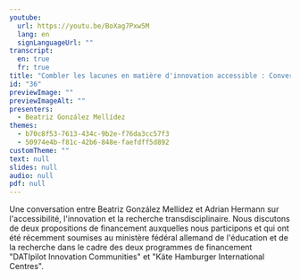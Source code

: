 ```yaml
---
youtube:
  url: https://youtu.be/BoXag7Pxw5M
  lang: en
  signLanguageUrl: ""
transcript:
  en: true
  fr: true
title: "Combler les lacunes en matière d'innovation accessible : Conversation autour de deux propositions de projet récentes en provenance d'Allemagne"
id: "36"
previewImage: ""
previewImageAlt: ""
presenters:
  - Beatriz González Mellídez
themes:
  - b70c8f53-7613-434c-9b2e-f76da3cc57f3
  - 50974e4b-f81c-42b6-848e-faefdff5d892
customTheme: ""
text: null
slides: null
audio: null
pdf: null
---
```

Une conversation entre Beatriz González Mellídez et Adrian Hermann sur l'accessibilité, l'innovation et la recherche transdisciplinaire. Nous discutons de deux propositions de financement auxquelles nous participons et qui ont été récemment soumises au ministère fédéral allemand de l'éducation et de la recherche dans le cadre des deux programmes de financement "DATIpilot Innovation Communities" et "Käte Hamburger International Centres".
